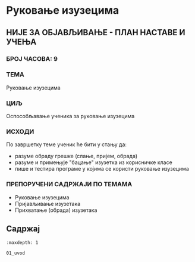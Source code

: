 # Руковање изузецима

## НИЈЕ ЗА ОБЈАВЉИВАЊЕ - ПЛАН НАСТАВЕ И УЧЕЊА

### БРОЈ ЧАСОВА: 9

### ТЕМА

Руковање изузецима

### ЦИЉ

Оспособљавање ученика за руковање изузецима

### ИСХОДИ

По завршетку теме ученик ће бити у стању да:

* разуме обраду грешке (слање, пријем, обрада)
* разуме и примењује "бацање" изузетка из корисничке класе
* пише и тестира програме у којима се користи руковање изузецима

### ПРЕПОРУЧЕНИ САДРЖАЈИ ПО ТЕМАМА

* Руковање изузецима
* Пријављивање изузетака
* Прихватање (обрада) изузетака

## Садржај

```{toctree}
:maxdepth: 1

01_uvod
```
